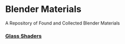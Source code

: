 # Blender Materials
A Repository of Found and Collected Blender Materials

### [Glass Shaders](https://github.com/don1138/blender-materials/tree/main/Glass-Shaders)
